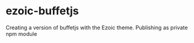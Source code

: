 # ezoic-buffetjs
Creating a version of buffetjs with the Ezoic theme. Publishing as private npm module
